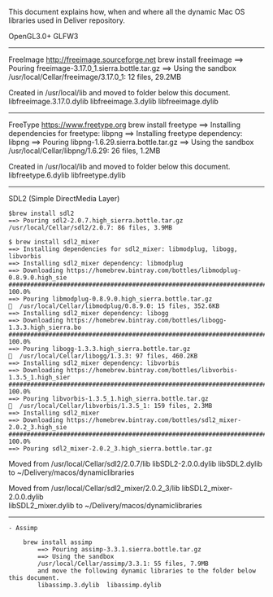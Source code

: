 
This document explains how, when and where all the dynamic Mac OS libraries used in Deliver repository.

OpenGL3.0+
GLFW3

***

FreeImage
http://freeimage.sourceforge.net
brew install freeimage
==> Pouring freeimage-3.17.0_1.sierra.bottle.tar.gz
==> Using the sandbox
/usr/local/Cellar/freeimage/3.17.0_1: 12 files, 29.2MB
        
Created in /usr/local/lib and moved to folder below this document.
libfreeimage.3.17.0.dylib  libfreeimage.3.dylib  libfreeimage.dylib

***

FreeType
https://www.freetype.org
brew install freetype
==> Installing dependencies for freetype: libpng
==> Installing freetype dependency: libpng
==> Pouring libpng-1.6.29.sierra.bottle.tar.gz
==> Using the sandbox
/usr/local/Cellar/libpng/1.6.29: 26 files, 1.2MB       

Created in /usr/local/lib and moved to folder below this document.
libfreetype.6.dylib  libfreetype.dylib

***
SDL2 (Simple DirectMedia Layer) 
```
$brew install sdl2
==> Pouring sdl2-2.0.7.high_sierra.bottle.tar.gz
/usr/local/Cellar/sdl2/2.0.7: 86 files, 3.9MB

$ brew install sdl2_mixer
==> Installing dependencies for sdl2_mixer: libmodplug, libogg, libvorbis
==> Installing sdl2_mixer dependency: libmodplug
==> Downloading https://homebrew.bintray.com/bottles/libmodplug-0.8.9.0.high_sie
######################################################################## 100.0%
==> Pouring libmodplug-0.8.9.0.high_sierra.bottle.tar.gz
🍺  /usr/local/Cellar/libmodplug/0.8.9.0: 15 files, 352.6KB
==> Installing sdl2_mixer dependency: libogg
==> Downloading https://homebrew.bintray.com/bottles/libogg-1.3.3.high_sierra.bo
######################################################################## 100.0%
==> Pouring libogg-1.3.3.high_sierra.bottle.tar.gz
🍺  /usr/local/Cellar/libogg/1.3.3: 97 files, 460.2KB
==> Installing sdl2_mixer dependency: libvorbis
==> Downloading https://homebrew.bintray.com/bottles/libvorbis-1.3.5_1.high_sier
######################################################################## 100.0%
==> Pouring libvorbis-1.3.5_1.high_sierra.bottle.tar.gz
🍺  /usr/local/Cellar/libvorbis/1.3.5_1: 159 files, 2.3MB
==> Installing sdl2_mixer
==> Downloading https://homebrew.bintray.com/bottles/sdl2_mixer-2.0.2_3.high_sie
######################################################################## 100.0%
==> Pouring sdl2_mixer-2.0.2_3.high_sierra.bottle.tar.gz
```


Moved from /usr/local/Cellar/sdl2/2.0.7/lib
libSDL2-2.0.0.dylib
libSDL2.dylib
to ~/Delivery/macos/dynamiclibraries 
      
Moved from /usr/local/Cellar/sdl2_mixer/2.0.2_3/lib
libSDL2_mixer-2.0.0.dylib	
libSDL2_mixer.dylib
to ~/Delivery/macos/dynamiclibraries 

***


    - Assimp

        brew install assimp
            ==> Pouring assimp-3.3.1.sierra.bottle.tar.gz
            ==> Using the sandbox
            /usr/local/Cellar/assimp/3.3.1: 55 files, 7.9MB        
            and move the following dynamic libraries to the folder below this document.
            libassimp.3.dylib  libassimp.dylib
